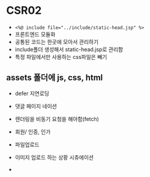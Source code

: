 # CSR02

- `<%@ include file="../include/static-head.jsp" %>`
- 프론트엔드 모듈화
- 공통된 코드는 한곳에 모아서 관리하기
- include폴더 생성해서 static-head.jsp로 관리함
- 특정 파일에서만 사용하는 css파일은 빼기

## assets 폴더에 js, css, html 
- defer 지연로딩



- 댓글 페이지 네이션
- 렌더링을 비동기 요청을 해야함(fetch)
- 회원/ 인증, 인가
- 파일업로드
- 이미지 업로드 하는 상황 시츄에이션
- 